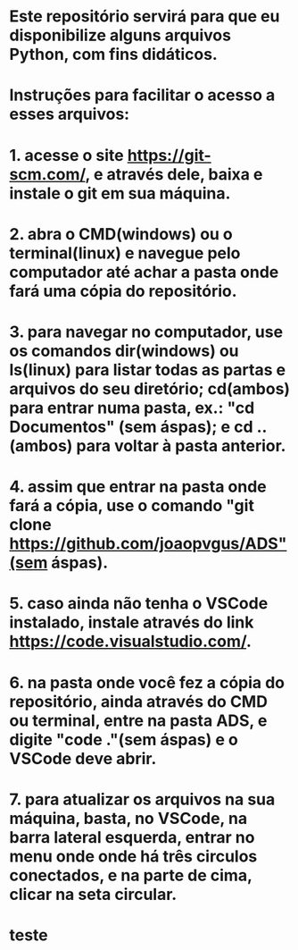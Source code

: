 # Este repositório servirá para que eu disponibilize alguns arquivos Python, com fins didáticos.

# Instruções para facilitar o acesso a esses arquivos:
# 1. acesse o site https://git-scm.com/, e através dele, baixa e instale o git em sua máquina.
# 2. abra o CMD(windows) ou o terminal(linux) e navegue pelo computador até achar a pasta onde fará uma cópia do repositório.
# 3. para navegar no computador, use os comandos dir(windows) ou ls(linux) para listar todas as partas e arquivos do seu diretório; cd(ambos) para entrar numa pasta, ex.: "cd Documentos" (sem áspas); e cd ..(ambos) para voltar à pasta anterior.
# 4. assim que entrar na pasta onde fará a cópia, use o comando "git clone https://github.com/joaopvgus/ADS"(sem áspas).
# 5. caso ainda não tenha o VSCode instalado, instale através do link https://code.visualstudio.com/.
# 6. na pasta onde você fez a cópia do repositório, ainda através do CMD ou terminal, entre na pasta ADS, e digite "code ."(sem áspas) e o VSCode deve abrir.
# 7. para atualizar os arquivos na sua máquina, basta, no VSCode, na barra lateral esquerda, entrar no menu onde onde há três circulos conectados, e na parte de cima, clicar na seta circular.
# teste
